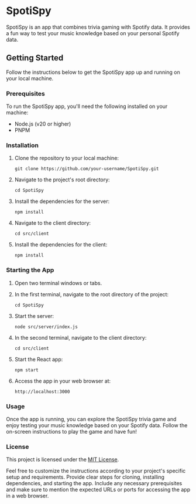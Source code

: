 # SpotiSpy

SpotiSpy is an app that combines trivia gaming with Spotify data. It provides a fun way to test your music knowledge
based on your personal Spotify data.

## Getting Started

Follow the instructions below to get the SpotiSpy app up and running on your local machine.

### Prerequisites

To run the SpotiSpy app, you'll need the following installed on your machine:

- Node.js (v20 or higher)
- PNPM

### Installation

1. Clone the repository to your local machine:

   ```
   git clone https://github.com/your-username/SpotiSpy.git
   ```

2. Navigate to the project's root directory:

   ```
   cd SpotiSpy
   ```

3. Install the dependencies for the server:

   ```
   npm install
   ```

4. Navigate to the client directory:

   ```
   cd src/client
   ```

5. Install the dependencies for the client:
   ```
   npm install
   ```

### Starting the App

1. Open two terminal windows or tabs.

2. In the first terminal, navigate to the root directory of the project:

   ```
   cd SpotiSpy
   ```

3. Start the server:

   ```
   node src/server/index.js
   ```

4. In the second terminal, navigate to the client directory:

   ```
   cd src/client
   ```

5. Start the React app:

   ```
   npm start
   ```

6. Access the app in your web browser at:
   ```
   http://localhost:3000
   ```

### Usage

Once the app is running, you can explore the SpotiSpy trivia game and enjoy testing your music knowledge based on your
Spotify data. Follow the on-screen instructions to play the game and have fun!

### License

This project is licensed under the [MIT License](LICENSE).

Feel free to customize the instructions according to your project's specific setup and requirements. Provide clear steps
for cloning, installing dependencies, and starting the app. Include any necessary prerequisites and make sure to mention
the expected URLs or ports for accessing the app in a web browser.
